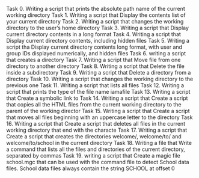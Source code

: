 Task 0. Writing a script that prints the absolute path name of the current working directory
Task 1. Writing a script that Display the contents list of your current directory
Task 2. Writing a script that changes the working directory to the user’s home directory
Task 3. Writing a script that Display current directory contents in a long format
Task 4. Writing a script that Display current directory contents, including hidden files
Task 5. Writing a script tha Display current directory contents long format, with user and group IDs displayed numerically, and        hidden files
Task 6. writing a script that creates a directory
Task 7. Writing a script that Move file from one directory to another directory
Task 8. Writing a script that Delete the file inside a subdirectory 
Task 9. Writing a script that Delete a directory from a directory
Task 10. Writing a script that changes the working directory to the previous one
Task 11. Writing a script that lists all files
Task 12. Writing a script that prints the type of the file name iamafile
Task 13. Writing a script that Create a symbolic link to
Task 14. Writing a script that Create a script that copies all the HTML files from the current working directory to the parent of the
         working director
Task 15. Writing a script that Create a script that moves all files beginning with an uppercase letter to the directory
Task 16. Writing a script that Create a script that deletes all files in the current working directory that end with the characte
Task 17. Writing a script that Create a script that creates the directories welcome/, welcome/to/ and welcome/to/school in the current
         directory
Task 18. Writing a file that Write a command that lists all the files and directories of the current directory, separated by commas
Task 19. writing a script that Create a magic file school.mgc that can be used with the command file to detect School data files.
         School data files always contain the string SCHOOL at offset 0
